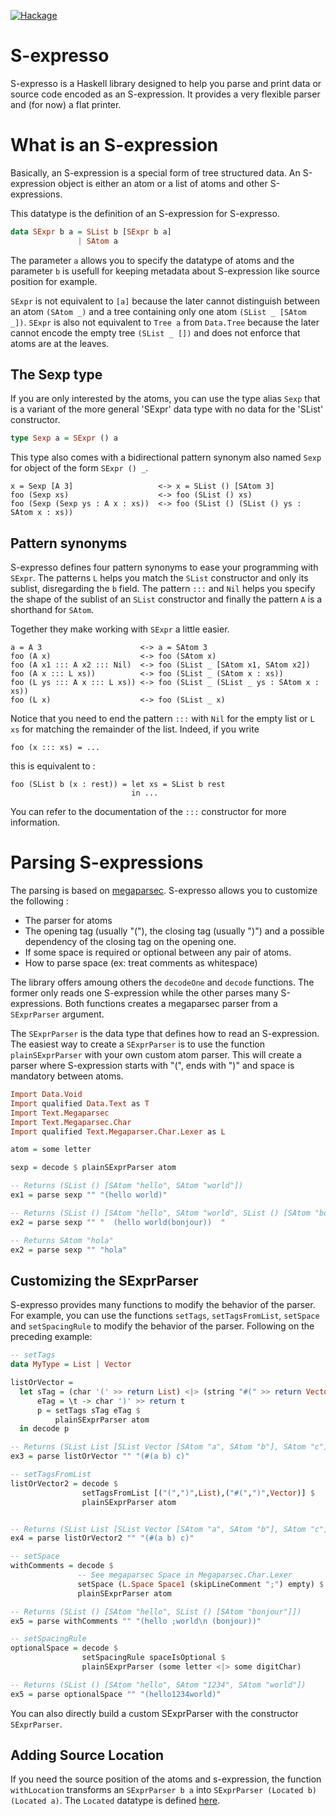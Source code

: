 [![Hackage](https://img.shields.io/hackage/v/sexpresso.svg)](http://hackage.haskell.org/package/sexpresso)

# S-expresso

S-expresso is a Haskell library designed to help you parse and print
data or source code encoded as an S-expression. It provides a very
flexible parser and (for now) a flat printer.

# What is an S-expression
Basically, an S-expression is a special form of tree structured
data. An S-expression object is either an atom or a list of atoms and other S-expressions.

This datatype is the definition of an S-expression for
S-expresso. 

~~~haskell
data SExpr b a = SList b [SExpr b a]
               | SAtom a
~~~

The parameter `a` allows you to specify the datatype of atoms and the
parameter `b` is usefull for keeping metadata about S-expression like
source position for example.

`SExpr` is not equivalent to `[a]` because the later cannot
distinguish between an atom `(SAtom _)` and a tree containing only one
atom `(SList _ [SAtom _])`. `SExpr` is also not equivalent to `Tree a`
from `Data.Tree` because the later cannot encode the empty tree
`(SList _ [])` and does not enforce that atoms are at the leaves.

## The Sexp type
If you are only interested by the atoms, you can use the type alias
`Sexp` that is a variant of the more general 'SExpr' data type with no
data for the 'SList' constructor.
~~~haskell
type Sexp a = SExpr () a
~~~

This type also comes with a bidirectional pattern synonym also named
`Sexp` for object of the form `SExpr () _`.
~~~
x = Sexp [A 3]                   <-> x = SList () [SAtom 3]
foo (Sexp xs)                    <-> foo (SList () xs)
foo (Sexp (Sexp ys : A x : xs))  <-> foo (SList () (SList () ys : SAtom x : xs))
~~~

## Pattern synonyms
S-expresso defines four pattern synonyms to ease your programming with
`SExpr`. The patterns `L` helps you match the `SList` constructor and only
its sublist, disregarding the `b` field. The pattern `:::` and `Nil` helps
you specify the shape of the sublist of an `SList` constructor and
finally the pattern `A` is a shorthand for `SAtom`.

Together they make working with `SExpr` a little easier.
~~~
a = A 3                      <-> a = SAtom 3
foo (A x)                    <-> foo (SAtom x)
foo (A x1 ::: A x2 ::: Nil)  <-> foo (SList _ [SAtom x1, SAtom x2])
foo (A x ::: L xs))          <-> foo (SList _ (SAtom x : xs))
foo (L ys ::: A x ::: L xs)) <-> foo (SList _ (SList _ ys : SAtom x : xs))
foo (L x)                    <-> foo (SList _ x)
~~~

Notice that you need to end the pattern `:::` with `Nil` for the empty
list or `L xs` for matching the remainder of the list. Indeed, if you write

~~~
foo (x ::: xs) = ...
~~~

this is equivalent to :

~~~
foo (SList b (x : rest)) = let xs = SList b rest
                           in ...
~~~

You can refer to the documentation of the `:::` constructor for more information.

# Parsing S-expressions
The parsing is based on
[megaparsec](http://hackage.haskell.org/package/megaparsec). S-expresso
allows you to customize the following :
* The parser for atoms
* The opening tag (usually "("), the closing tag (usually ")") and a
  possible dependency of the closing tag on the opening one.
* If some space is required or optional between any pair of atoms.
* How to parse space (ex: treat comments as whitespace)

The library offers amoung others the `decodeOne` and `decode`
functions. The former only reads one S-expression while the other
parses many S-expressions.  Both functions creates a megaparsec
parser from a `SExprParser` argument.

The `SExprParser` is the data type that defines how to read an
S-expression.  The easiest way to create a `SExprParser` is to use the
function `plainSExprParser` with your own custom atom parser. This
will create a parser where S-expression starts with "(", ends with ")"
and space is mandatory between atoms.

~~~haskell
Import Data.Void
Import qualified Data.Text as T
Import Text.Megaparsec
Import Text.Megaparsec.Char
Import qualified Text.Megaparser.Char.Lexer as L

atom = some letter

sexp = decode $ plainSExprParser atom

-- Returns (SList () [SAtom "hello", SAtom "world"])
ex1 = parse sexp "" "(hello world)"

-- Returns (SList () [SAtom "hello", SAtom "world", SList () [SAtom "bonjour"]])
ex2 = parse sexp "" "  (hello world(bonjour))  "

-- Returns SAtom "hola"
ex2 = parse sexp "" "hola"
~~~

## Customizing the SExprParser
S-expresso provides many functions to modify the behavior of the
parser. For example, you can use the functions `setTags`,
`setTagsFromList`, `setSpace` and `setSpacingRule` to modify the
behavior of the parser. Following on the preceding example:

~~~haskell
-- setTags
data MyType = List | Vector

listOrVector =
  let sTag = (char '(' >> return List) <|> (string "#(" >> return Vector)
      eTag = \t -> char ')' >> return t
      p = setTags sTag eTag $
          plainSExprParser atom
  in decode p

-- Returns (SList List [SList Vector [SAtom "a", SAtom "b"], SAtom "c"])
ex3 = parse listOrVector "" "(#(a b) c)"

-- setTagsFromList
listOrVector2 = decode $ 
                setTagsFromList [("(",")",List),("#(",")",Vector)] $
                plainSExprParser atom


-- Returns (SList List [SList Vector [SAtom "a", SAtom "b"], SAtom "c"])
ex4 = parse listOrVector2 "" "(#(a b) c)"

-- setSpace
withComments = decode $
               -- See megaparsec Space in Megaparsec.Char.Lexer
               setSpace (L.Space Space1 (skipLineComment ";") empty) $
               plainSExprParser atom

-- Returns (SList () [SAtom "hello", SList () [SAtom "bonjour"]])
ex5 = parse withComments "" "(hello ;world\n (bonjour))"

-- setSpacingRule
optionalSpace = decode $
                setSpacingRule spaceIsOptional $
                plainSExprParser (some letter <|> some digitChar)

-- Returns (SList () [SAtom "hello", SAtom "1234", SAtom "world"])
ex5 = parse optionalSpace "" "(hello1234world)"
~~~

You can also directly build a custom SExprParser with the constructor `SExprParser`.

## Adding Source Location
If you need the source position of the atoms and s-expression, the
function `withLocation` transforms an `SExprParser b a` into
`SExprParser (Located b) (Located a)`. The `Located` datatype is
defined
[here](https://github.com/archambaultv/sexpresso/blob/master/src/Data/SExpresso/Parse/Location.hs).
